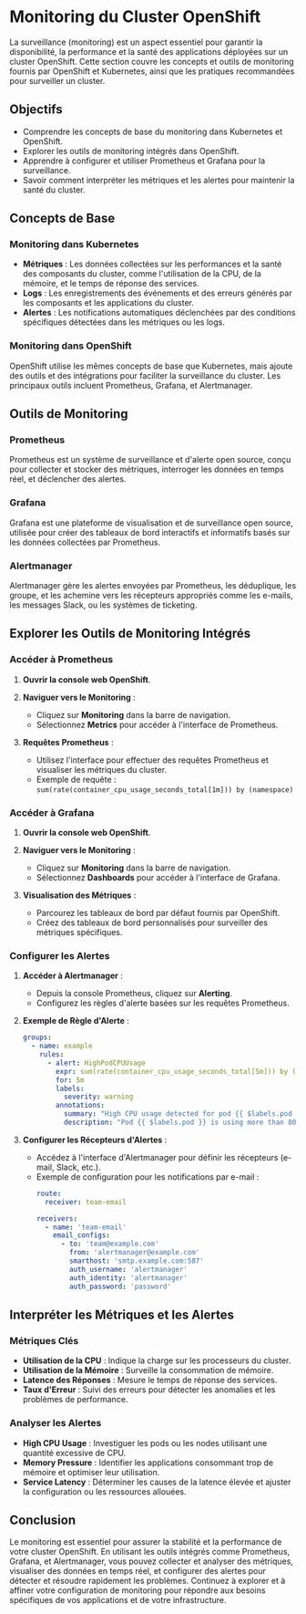 # Monitoring du Cluster OpenShift

La surveillance (monitoring) est un aspect essentiel pour garantir la disponibilité, la performance et la santé des applications déployées sur un cluster OpenShift. Cette section couvre les concepts et outils de monitoring fournis par OpenShift et Kubernetes, ainsi que les pratiques recommandées pour surveiller un cluster.

## Objectifs

- Comprendre les concepts de base du monitoring dans Kubernetes et OpenShift.
- Explorer les outils de monitoring intégrés dans OpenShift.
- Apprendre à configurer et utiliser Prometheus et Grafana pour la surveillance.
- Savoir comment interpréter les métriques et les alertes pour maintenir la santé du cluster.

## Concepts de Base

### Monitoring dans Kubernetes

- **Métriques** : Les données collectées sur les performances et la santé des composants du cluster, comme l'utilisation de la CPU, de la mémoire, et le temps de réponse des services.
- **Logs** : Les enregistrements des événements et des erreurs générés par les composants et les applications du cluster.
- **Alertes** : Les notifications automatiques déclenchées par des conditions spécifiques détectées dans les métriques ou les logs.

### Monitoring dans OpenShift

OpenShift utilise les mêmes concepts de base que Kubernetes, mais ajoute des outils et des intégrations pour faciliter la surveillance du cluster. Les principaux outils incluent Prometheus, Grafana, et Alertmanager.

## Outils de Monitoring

### Prometheus

Prometheus est un système de surveillance et d'alerte open source, conçu pour collecter et stocker des métriques, interroger les données en temps réel, et déclencher des alertes.

### Grafana

Grafana est une plateforme de visualisation et de surveillance open source, utilisée pour créer des tableaux de bord interactifs et informatifs basés sur les données collectées par Prometheus.

### Alertmanager

Alertmanager gère les alertes envoyées par Prometheus, les déduplique, les groupe, et les achemine vers les récepteurs appropriés comme les e-mails, les messages Slack, ou les systèmes de ticketing.

## Explorer les Outils de Monitoring Intégrés

### Accéder à Prometheus

1. **Ouvrir la console web OpenShift**.
2. **Naviguer vers le Monitoring** :
   - Cliquez sur **Monitoring** dans la barre de navigation.
   - Sélectionnez **Metrics** pour accéder à l'interface de Prometheus.

3. **Requêtes Prometheus** :
   - Utilisez l'interface pour effectuer des requêtes Prometheus et visualiser les métriques du cluster.
   - Exemple de requête : `sum(rate(container_cpu_usage_seconds_total[1m])) by (namespace)`

### Accéder à Grafana

1. **Ouvrir la console web OpenShift**.
2. **Naviguer vers le Monitoring** :
   - Cliquez sur **Monitoring** dans la barre de navigation.
   - Sélectionnez **Dashboards** pour accéder à l'interface de Grafana.

3. **Visualisation des Métriques** :
   - Parcourez les tableaux de bord par défaut fournis par OpenShift.
   - Créez des tableaux de bord personnalisés pour surveiller des métriques spécifiques.

### Configurer les Alertes

1. **Accéder à Alertmanager** :
   - Depuis la console Prometheus, cliquez sur **Alerting**.
   - Configurez les règles d'alerte basées sur les requêtes Prometheus.

2. **Exemple de Règle d'Alerte** :
   ```yaml
   groups:
     - name: example
       rules:
         - alert: HighPodCPUUsage
           expr: sum(rate(container_cpu_usage_seconds_total[5m])) by (pod) > 0.8
           for: 5m
           labels:
             severity: warning
           annotations:
             summary: "High CPU usage detected for pod {{ $labels.pod }}"
             description: "Pod {{ $labels.pod }} is using more than 80% of CPU for the last 5 minutes."
   ```

3. **Configurer les Récepteurs d'Alertes** :
   - Accédez à l'interface d'Alertmanager pour définir les récepteurs (e-mail, Slack, etc.).
   - Exemple de configuration pour les notifications par e-mail :
     ```yaml
     route:
       receiver: team-email

     receivers:
       - name: 'team-email'
         email_configs:
           - to: 'team@example.com'
             from: 'alertmanager@example.com'
             smarthost: 'smtp.example.com:587'
             auth_username: 'alertmanager'
             auth_identity: 'alertmanager'
             auth_password: 'password'
     ```

## Interpréter les Métriques et les Alertes

### Métriques Clés

- **Utilisation de la CPU** : Indique la charge sur les processeurs du cluster.
- **Utilisation de la Mémoire** : Surveille la consommation de mémoire.
- **Latence des Réponses** : Mesure le temps de réponse des services.
- **Taux d'Erreur** : Suivi des erreurs pour détecter les anomalies et les problèmes de performance.

### Analyser les Alertes

- **High CPU Usage** : Investiguer les pods ou les nodes utilisant une quantité excessive de CPU.
- **Memory Pressure** : Identifier les applications consommant trop de mémoire et optimiser leur utilisation.
- **Service Latency** : Déterminer les causes de la latence élevée et ajuster la configuration ou les ressources allouées.

## Conclusion

Le monitoring est essentiel pour assurer la stabilité et la performance de votre cluster OpenShift. En utilisant les outils intégrés comme Prometheus, Grafana, et Alertmanager, vous pouvez collecter et analyser des métriques, visualiser des données en temps réel, et configurer des alertes pour détecter et résoudre rapidement les problèmes. Continuez à explorer et à affiner votre configuration de monitoring pour répondre aux besoins spécifiques de vos applications et de votre infrastructure.

